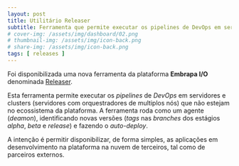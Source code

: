 ```yaml
---
layout: post
title: Utilitário Releaser
subtitle: Ferramenta que permite executar os pipelines de DevOps em servidores e clusters de terceiros
# cover-img: /assets/img/dashboard/02.png
# thumbnail-img: /assets/img/icon-back.png
# share-img: /assets/img/icon-back.png
tags: [ releases ]
---
```


Foi disponibilizada uma nova ferramenta da plataforma **Embrapa I/O** denominada [Releaser](https://www.embrapa.io/docs/releaser/).

Esta ferramenta permite executar os _pipelines_ de _DevOps_ em servidores e clusters (servidores com orquestradores de multiplos nós) que não estejam no ecossistema da plataforma. A ferramenta roda como um agente (_deamon_), identificando novas versões (_tags_ nas _branches_ dos estágios _alpha_, _beta_ e _release_) e fazendo o _auto-deploy_.

A intenção é permitir disponibilizar, de forma simples, as aplicações em desenvolvimento na plataforma na nuvem de terceiros, tal como de parceiros externos.
